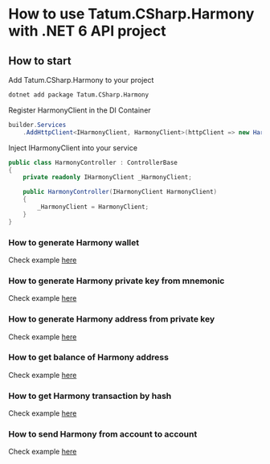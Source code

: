# How to use Tatum.CSharp.Harmony with .NET 6 API project

## How to start

Add Tatum.CSharp.Harmony to your project

```bash
dotnet add package Tatum.CSharp.Harmony
```

Register HarmonyClient in the DI Container

```csharp
builder.Services
    .AddHttpClient<IHarmonyClient, HarmonyClient>(httpClient => new HarmonyClient(httpClient, apiKey));
```

Inject IHarmonyClient into your service

```csharp
public class HarmonyController : ControllerBase
{
    private readonly IHarmonyClient _HarmonyClient;

    public HarmonyController(IHarmonyClient HarmonyClient)
    {
        _HarmonyClient = HarmonyClient;
    }
}
```

### How to generate Harmony wallet

Check example [here](https://github.com/tatumio/tatum-csharp/blob/master/Tatum.CSharp.Demo/ExampleServices/Harmony/GenerateWalletExampleService.cs)

### How to generate Harmony private key from mnemonic

Check example [here](https://github.com/tatumio/tatum-csharp/blob/master/Tatum.CSharp.Demo/ExampleServices/Harmony/GeneratePrivateKeyExampleService.cs)

### How to generate Harmony address from private key

Check example [here](https://github.com/tatumio/tatum-csharp/blob/master/Tatum.CSharp.Demo/ExampleServices/Harmony/GenerateAddressExampleService.cs)

### How to get balance of Harmony address

Check example [here](https://github.com/tatumio/tatum-csharp/blob/master/Tatum.CSharp.Demo/ExampleServices/Harmony/GetBalanceExampleService.cs)

### How to get Harmony transaction by hash

Check example [here](https://github.com/tatumio/tatum-csharp/blob/master/Tatum.CSharp.Demo/ExampleServices/Harmony/GetTransactionExampleService.cs)

### How to send Harmony from account to account

Check example [here](https://github.com/tatumio/tatum-csharp/blob/master/Tatum.CSharp.Demo/ExampleServices/Harmony/BlockchainTransferExampleService.cs)